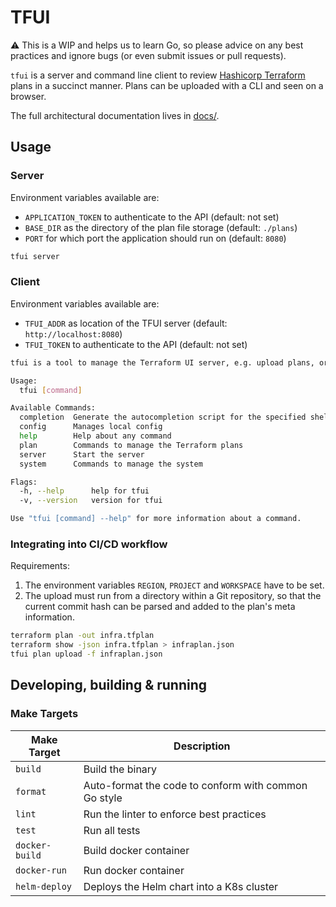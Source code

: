 # TFUI

:warning: This is a WIP and helps us to learn Go, so please advice on any best practices and ignore bugs (or even submit issues or pull requests).

`tfui` is a server and command line client to review [Hashicorp Terraform](https://www.terraform.io/) plans in a succinct manner.
Plans can be uploaded with a CLI and seen on a browser.

The full architectural documentation lives in [docs/](./docs/README.md).

## Usage

### Server

Environment variables available are:

- `APPLICATION_TOKEN` to authenticate to the API (default: not set)
- `BASE_DIR` as the directory of the plan file storage (default: `./plans`)
- `PORT` for which port the application should run on (default: `8080`)

```bash
tfui server
```

### Client

Environment variables available are:

- `TFUI_ADDR` as location of the TFUI server (default: `http://localhost:8080`)
- `TFUI_TOKEN` to authenticate to the API (default: not set)

```bash
tfui is a tool to manage the Terraform UI server, e.g. upload plans, or reset the server.

Usage:
  tfui [command]

Available Commands:
  completion  Generate the autocompletion script for the specified shell
  config      Manages local config
  help        Help about any command
  plan        Commands to manage the Terraform plans
  server      Start the server
  system      Commands to manage the system

Flags:
  -h, --help      help for tfui
  -v, --version   version for tfui

Use "tfui [command] --help" for more information about a command.
```

### Integrating into CI/CD workflow

Requirements:

1. The environment variables `REGION`, `PROJECT` and `WORKSPACE` have to be set.
2. The upload must run from a directory within a Git repository, so that the current commit hash can be parsed and added to the plan's meta information.

```bash
terraform plan -out infra.tfplan
terraform show -json infra.tfplan > infraplan.json
tfui plan upload -f infraplan.json
```

## Developing, building & running

### Make Targets

| Make Target    | Description                                          |
|----------------|------------------------------------------------------|
| `build`        | Build the binary                                     |
| `format`       | Auto-format the code to conform with common Go style |
| `lint`         | Run the linter to enforce best practices             |
| `test`         | Run all tests                                        |
| `docker-build` | Build docker container                               |
| `docker-run`   | Run docker container                                 |
| `helm-deploy`  | Deploys the Helm chart into a K8s cluster            |
